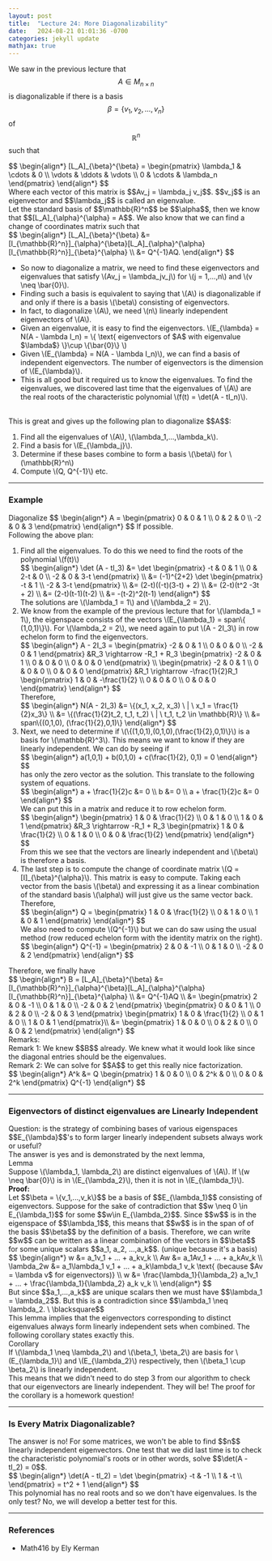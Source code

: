 ```yaml
---
layout: post
title:  "Lecture 24: More Diagonalizability"
date:   2024-08-21 01:01:36 -0700
categories: jekyll update
mathjax: true
---
```

We saw in the previous lecture that $$A \in M_{n \times n}$$ is diagonalizable if there is a basis $$\beta = \{v_1, v_2,...,v_n\}$$ of $$\mathbb{R}^n$$ such that
<div> 
$$
\begin{align*}
[L_A]_{\beta}^{\beta} = 
\begin{pmatrix} 
\lambda_1 & \cdots & 0 \\
\vdots & \ddots & \vdots \\
0 & \cdots & \lambda_n
\end{pmatrix}
\end{align*}
$$
</div>
Where each vector of this matrix is $$Av_j = \lambda_j v_j$$. $$v_j$$ is an eigenvector and $$\lambda_j$$ is called an eigenvalue.
<br>
Let the standard basis of $$\mathbb{R}^n$$ be $$\alpha$$, then we know that $$[L_A]_{\alpha}^{\alpha} = A$$. We also know that we can find a change of coordinates matrix such that
<div> 
$$
\begin{align*}
[L_A]_{\beta}^{\beta} &= [I_{\mathbb{R}^n}]_{\alpha}^{\beta}[L_A]_{\alpha}^{\alpha}[I_{\mathbb{R}^n}]_{\beta}^{\alpha}
\\
&= Q^{-1}AQ.
\end{align*}
$$
</div>
<ul> 
<li>
<!------------------------------------------------------------------------------------>
So now to diagonalize a matrix, we need to find these eigenvectors and eigenvalues that satisfy \(Av_j = \lambda_jv_j\) for \(j = 1,...,n\) and \(v \neq \bar{0}\).
</li>
<li>Finding such a basis is equivalent to saying that \(A\) is diagonalizable if and only if there is a basis \(\beta\) consisting of eigenvectors. 
</li>
<li>
In fact, to diagonalize \(A\), we need \(n\) linearly independent eigenvectors of \(A\). 
</li>
<li> Given an eigenvalue, it is easy to find the eigenvectors. \(E_{\lambda} = N(A - \lambda I_n) = \{ \text{ eigenvectors of $A$ with eigenvalue $\lambda$} \}\cup \{\bar{0}\} \)
</li>
<li>
	Given \(E_{\lambda} = N(A - \lambda I_n)\), we can find a basis of independent eigenvectors. The number of eigenvectors is the dimension of \(E_{\lambda}\).
</li>
<li>This is all good but it required us to know the eigenvalues. To find the eigenvalues, we discovered last time that the eigenvalues of \(A\) are the real roots of the characteristic polynomial \(f(t) = \det(A - tI_n)\).
</li>
</ul>
<br>
<!------------------------------------------------------------------------------------>
This is great and gives up the following plan to diagonalize $$A$$:
<ol>
	<li>Find all the eigenvalues of \(A\), \(\lambda_1,...,\lambda_k\).</li>
	<li>Find a basis for \(E_{\lambda_j}\).</li>
	<li>Determine if these bases combine to form a basis \(\beta\) for \(\mathbb{R}^n\)</li>
	<li>Compute \(Q, Q^{-1}\) etc.</li>
</ol>
<hr>

<!------------------------------------------------------------------------------------>
<h3>Example</h3>
Diagonalize $$
\begin{align*}
A = 
\begin{pmatrix} 
0 & 0 & 1 \\
0 & 2 & 0 \\
-2 & 0 & 3
\end{pmatrix}
\end{align*}
$$
If possible.
<br>
Following the above plan:
<ol>
	<!-----------------1------------------>
	<li>Find all the eigenvalues. To do this we need to find the roots of the polynomial \(f(t)\)
	<div>
	$$
	\begin{align*}
	\det (A - tI_3) &= \det
	\begin{pmatrix} 
	-t & 0 & 1 \\
	0 & 2-t & 0 \\
	-2 & 0 & 3-t
	\end{pmatrix} \\
	&= (-1)^{2+2} \det 
	\begin{pmatrix} 
	-t & 1 \\
	-2 & 3-t
	\end{pmatrix} \\
	&= (2-t)((-t)(3-t) + 2) \\
	&= (2-t)(t^2 -3t + 2) \\
	&= (2-t)(t-1)(t-2) \\
	&= -(t-2)^2(t-1)
	\end{align*}
	$$
	</div>
	The solutions are \(\lambda_1 = 1\) and \(\lambda_2 = 2\). 
	</li>
	<!-----------------2------------------>
	<li>
	We know from the example of the previous lecture that for \(\lambda_1 = 1\), the eigenspace consists of the vectors \(E_{\lambda_1} = span\{ (1,0,1)\}\). For \(\lambda_2 = 2\), we need again to put \(A - 2I_3\) in row echelon form to find the eigenvectors.
	<div>
	$$
	\begin{align*}
	A - 2I_3 = 
	\begin{pmatrix} 
	-2 & 0 & 1 \\
	0 & 0 & 0 \\
	-2 & 0 & 1
	\end{pmatrix} 
	&R_3 \rightarrow -R_1 + R_3
	\begin{pmatrix} 
	-2 & 0 & 1 \\
	0 & 0 & 0 \\
	0 & 0 & 0
	\end{pmatrix}
	\\
	\begin{pmatrix} 
	-2 & 0 & 1 \\
	0 & 0 & 0 \\
	0 & 0 & 0
	\end{pmatrix} 
	&R_1 \rightarrow -\frac{1}{2}R_1
	\begin{pmatrix} 
	1 & 0 & -\frac{1}{2} \\
	0 & 0 & 0 \\
	0 & 0 & 0
	\end{pmatrix}
	\end{align*}
	$$
	</div>
	Therefore, 
	<div>
	$$
	\begin{align*}
	N(A - 2I_3) &= \{(x_1, x_2, x_3) \ | \ x_1 = \frac{1}{2}x_3\} \\
	        &= \{(\frac{1}{2}t_2, t_1, t_2) \ | \ t_1, t_2 \in \mathbb{R}\} \\
	        &= span\{(0,1,0), (\frac{1}{2},0,1)\}
	\end{align*}	
	$$
	</div>
</li>
	<!-----------------3------------------>
	<li>Next, we need to determine if \(\{(1,0,1),(0,1,0),(\frac{1}{2},0,1)\}\) is a basis for \(\mathbb{R}^3\). This means we want to know if they are linearly independent. We can do by seeing if 
		<div>
		$$
		\begin{align*}
		a(1,0,1) + b(0,1,0) + c(\frac{1}{2}, 0,1) = 0
		\end{align*}	
		$$
		</div>
		has only the zero vector as the solution. This translate to the following system of equations.
		<div>
		$$
		\begin{align*}
		a + \frac{1}{2}c &= 0 \\
		b &= 0 \\
		a + \frac{1}{2}c &= 0
		\end{align*}	
		$$
		</div>
		We can put this in a matrix and reduce it to row echelon form.
		<div>
		$$
		\begin{align*}
		\begin{pmatrix} 
		1 & 0 & \frac{1}{2} \\
		0 & 1 & 0 \\
		1 & 0 & 1
		\end{pmatrix} 
		&R_3 \rightarrow -R_1 + R_3
		\begin{pmatrix} 
		1 & 0 & \frac{1}{2} \\
		0 & 1 & 0 \\
		0 & 0 & \frac{1}{2}
		\end{pmatrix}
		\end{align*}
		$$
		</div>
		From this we see that the vectors are linearly independent and \(\beta\) is therefore a basis.
</li>
	<!-----------------4------------------>
<li> The last step is to compute the change of coordinate matrix \(Q = [I]_{\beta}^{\alpha}\). 
	This matrix is easy to compute. Taking each vector from the basis \(\beta\) and expressing it as a linear combination of the standard basis \(\alpha\) will just give us the same vector back. Therefore,
	<div>
	$$
	\begin{align*}
	Q = 
	\begin{pmatrix} 
	1 & 0 & \frac{1}{2} \\
	0 & 1 & 0 \\
	1 & 0 & 1
	\end{pmatrix} 
	\end{align*}
	$$
	</div>
	We also need to compute \(Q^{-1}\) but we can do saw using the usual method (row reduced echelon form with the identity matrix on the right). 
	<div>
	$$
	\begin{align*}
	Q^{-1} = 
	\begin{pmatrix} 
	2 & 0 & -1 \\
	0 & 1 & 0 \\
	-2 & 0 & 2
	\end{pmatrix} 
	\end{align*}
	$$
	</div>
</li>
</ol>
Therefore, we finally have
<div>
$$
\begin{align*}
B = [L_A]_{\beta}^{\beta} &= [I_{\mathbb{R}^n}]_{\alpha}^{\beta}[L_A]_{\alpha}^{\alpha}[I_{\mathbb{R}^n}]_{\beta}^{\alpha}
\\
&= Q^{-1}AQ \\
&= 
\begin{pmatrix} 
2 & 0 & -1 \\
0 & 1 & 0 \\
-2 & 0 & 2
\end{pmatrix} 
\begin{pmatrix} 
0 & 0 & 1 \\
0 & 2 & 0 \\
-2 & 0 & 3
\end{pmatrix}
\begin{pmatrix} 
1 & 0 & \frac{1}{2} \\
0 & 1 & 0 \\
1 & 0 & 1
\end{pmatrix}\\
&=
\begin{pmatrix} 
1 & 0 & 0 \\
0 & 2 & 0 \\
0 & 0 & 2
\end{pmatrix}
\end{align*}
$$
</div>
Remarks:
<br>
Remark 1: We knew $$B$$ already. We knew what it would look like since the diagonal entries should be the eigenvalues. 
<br>
Remark 2: We can solve for $$A$$ to get this really nice factorization.
<div>
$$
\begin{align*}
A^k
&=
Q
\begin{pmatrix} 
1 & 0 & 0 \\
0 & 2^k & 0 \\
0 & 0 & 2^k
\end{pmatrix}
Q^{-1}
\end{align*}
$$
</div>
<hr>

<!------------------------------------------------------------------------------------>
<h3>Eigenvectors of distinct eigenvalues are Linearly Independent</h3>
Question: is the strategy of combining bases of various eigenspaces $$E_{\lambda}$$'s to form larger linearly independent subsets always work or useful?
<br>
The answer is yes and is demonstrated by the next lemma,
<br>
<div class="purdiv">
Lemma
</div>
<div class="purbdiv">
Suppose \(\lambda_1, \lambda_2\) are distinct eigenvalues of \(A\). If \(w \neq \bar{0}\) is in \(E_{\lambda_2}\), then it is not in \(E_{\lambda_1}\).
</div>
<b>Proof:</b>
<br>
Let $$\beta = \{v_1,...,v_k\}$$ be a basis of $$E_{\lambda_1}$$ consisting of eigenvectors. Suppose for the sake of contradiction that $$w \neq 0 \in E_{\lambda_1}$$ for some $$w\in E_{\lambda_2}$$. Since $$w$$ is in the eigenspace of $$\lambda_1$$, this means that $$w$$ is in the span of of the basis $$\beta$$ by the definition of a basis. Therefore, we can write $$w$$ can be written as a linear combination of the vectors in $$\beta$$ for some unique scalars $$a_1, a_2, ...,a_k$$. (unique because it's a basis)
<div>
$$
\begin{align*}
w &= a_1v_1 + ... + a_kv_k \\
Aw &= a_1Av_1 + ... + a_kAv_k \\
\lambda_2w &= a_1\lambda_1 v_1 + ... + a_k\lambda_1 v_k \text{ (because $Av = \lambda v$ for eigenvectors)} \\
w &= \frac{\lambda_1}{\lambda_2} a_1v_1 + ... + \frac{\lambda_1}{\lambda_2} a_k v_k \\
\end{align*}
$$
</div>
But since $$a_1,...,a_k$$ are unique scalars then we must have $$\lambda_1 = \lambda_2$$. But this is a contradiction since $$\lambda_1 \neq \lambda_2. \ \blacksquare$$
<br>
This lemma implies that the eigenvectors corresponding to distinct eigenvalues always form linearly independent sets when combined. The following corollary states exactly this.
<br>
<div class="purdiv">
Corollary
</div>
<div class="purbdiv">
If \(\lambda_1 \neq \lambda_2\) and \(\beta_1, \beta_2\) are basis for \(E_{\lambda_1}\) and \(E_{\lambda_2}\) respectively, then \(\beta_1 \cup \beta_2\) is linearly independent. 
</div>
This means that we didn't need to do step 3 from our algorithm to check that our eigenvectors are linearly independent. They will be! The proof for the corollary is a homework question!
<hr>

<!------------------------------------------------------------------------------------>
<h3>Is Every Matrix Diagonalizable?</h3>
The answer is no! For some matrices, we won't be able to find $$n$$ linearly independent eigenvectors. One test that we did last time is to check the characteristic polynomial's roots or in other words, solve $$\det(A - tI_2) = 0$$.
<div>
$$
\begin{align*}
\det(A - tI_2) = 
\det
\begin{pmatrix} 
-t & -1 \\
1 & -t \\
\end{pmatrix}
= t^2 + 1
\end{align*}
$$
</div>
This polynomial has no real roots and so we don't have eigenvalues. Is the only test? No, we will develop a better test for this.
<hr>

<!------------------------------------------------------------------------------------>
<h3>References</h3>
<ul>
<li>Math416 by Ely Kerman</li>
</ul>






















